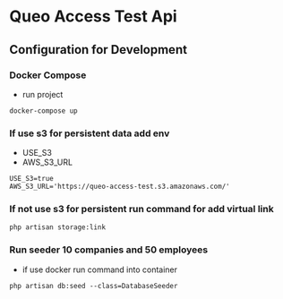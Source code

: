 # Queo Access Test Api

## Configuration for Development


### Docker Compose
- run project
```batch
docker-compose up
```

### If use s3 for persistent data add env
- USE_S3
- AWS_S3_URL
```.env
USE_S3=true
AWS_S3_URL='https://queo-access-test.s3.amazonaws.com/'
```

### If not use s3 for persistent run command for add virtual link
```batch
php artisan storage:link
```

### Run seeder 10 companies and 50 employees
- if use docker run command into container
```batch
php artisan db:seed --class=DatabaseSeeder
```

